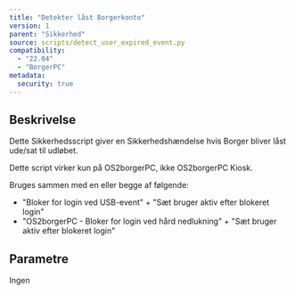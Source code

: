 ```yaml
---
title: "Detekter låst Borgerkonto"
version: 1
parent: "Sikkerhed"
source: scripts/detect_user_expired_event.py
compatibility:  
  - "22.04"
  - "BorgerPC"
metadata:
  security: true
---
```


## Beskrivelse
Dette Sikkerhedsscript giver en Sikkerhedshændelse hvis Borger bliver låst ude/sat til udløbet.

Dette script virker kun på OS2borgerPC, ikke OS2borgerPC Kiosk.

Bruges sammen med en eller begge af følgende: 
- "Bloker for login ved USB-event" + "Sæt bruger aktiv efter blokeret login"
- "OS2borgerPC - Bloker for login ved hård nedlukning" + "Sæt bruger aktiv efter blokeret login"

## Parametre
Ingen
